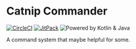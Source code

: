 Catnip Commander
======

[![CircleCI](https://circleci.com/gh/KJP12/catnip-commander.svg?style=svg)](https://circleci.com/gh/KJP12/catnip-commander)
[![JitPack](https://jitpack.io/v/KJP12/catnip-commander.svg)](https://jitpack.io/#KJP12/catnip-commander)
![Powered by Kotlin & Java](https://img.shields.io/badge/Powered%20by-Kotlin%20%26%20Java-orange.svg?logo=java&style=flat)

A command system that maybe helpful for some.